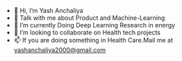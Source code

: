 - 👋 Hi, I’m Yash Anchaliya
- 👀 Talk with me about Product and Machine-Learning
- 🌱 I’m currently Doing Deep Learning Research in energy
- 💞️ I’m looking to collaborate on Health tech projects
- 📫 If you are doing something in Health Care.Mail me at yashanchaliya2000@gmail.com

<!---
Anchaliya75/Anchaliya75 is a ✨ special ✨ repository because its `README.md` (this file) appears on your GitHub profile.
You can click the Preview link to take a look at your changes.
--->
